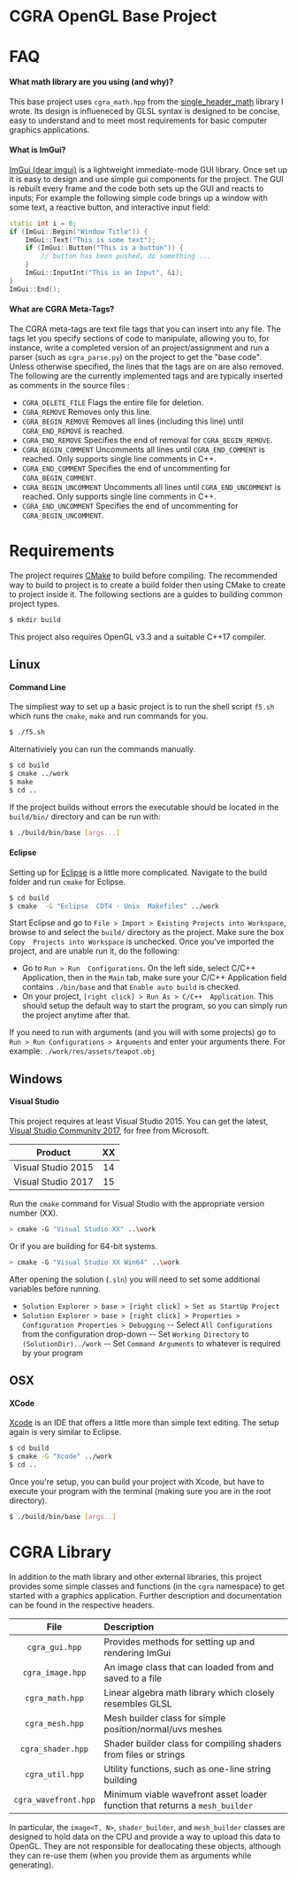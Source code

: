 # CGRA OpenGL Base Project


# FAQ

#### What math library are you using (and why)?
This base project uses `cgra_math.hpp` from the [single_header_math](https://github.com/JJscott/single_header_math) library I wrote. Its design is influeneced by GLSL syntax is designed to be concise, easy to understand and to meet most requirements for basic computer graphics applications.

#### What is ImGui?
[ImGui (dear imgui)](https://github.com/ocornut/imgui) is a lightweight immediate-mode GUI library. Once set up it is easy to design and use simple gui components for the project. The GUI is rebuilt every frame and the code both sets up the GUI and reacts to inputs; For example the following simple code brings up a window with some text, a reactive button, and interactive input field:
```c++
static int i = 0;
if (ImGui::Begin("Window Title")) {
    ImGui::Text("This is some text");
    if (ImGui::Button("This is a button")) {
        // button has been pushed, do something ...
    }
    ImGui::InputInt("This is an Input", &i);
}
ImGui::End();
```

#### What are CGRA Meta-Tags?

The CGRA meta-tags are text file tags that you can insert into any file. The tags let you specify sections of code to manipulate, allowing you to, for instance, write a completed version of an project/assignment and run a parser (such as `cgra_parse.py`) on the project to get the "base code". Unless otherwise specified, the lines that the tags are on are also removed. The following are the currently implemented tags and are typically inserted as comments in the source files :

 - `CGRA_DELETE_FILE` Flags the entire file for deletion.
 - `CGRA_REMOVE` Removes only this line.
 - `CGRA_BEGIN_REMOVE` Removes all lines (including this line) until `CGRA_END_REMOVE` is reached.
 - `CGRA_END_REMOVE` Specifies the end of removal for `CGRA_BEGIN_REMOVE`.
 - `CGRA_BEGIN_COMMENT` Uncomments all lines until `CGRA_END_COMMENT` is reached. Only supports single line comments in C++.
 - `CGRA_END_COMMENT` Specifies the end of uncommenting for `CGRA_BEGIN_COMMENT`.
 - `CGRA_BEGIN_UNCOMMENT` Uncomments all lines until `CGRA_END_UNCOMMENT` is reached. Only supports single line comments in C++.
 - `CGRA_END_UNCOMMENT` Specifies the end of uncommenting for `CGRA_BEGIN_UNCOMMENT`.



# Requirements

The project requires [CMake](https://cmake.org/) to build before compiling. The recommended way to build to project is to create a build folder then using CMake to create to project inside it. The following sections are a guides to building common project types.
```sh
$ mkdir build
```

This project also requires OpenGL v3.3 and a suitable C++17 compiler.



## Linux

#### Command Line

The simpliest way to set up a basic project is to run the shell script `f5.sh` which runs the `cmake`, `make` and run commands for you.
```sh
$ ./f5.sh
```

Alternativiely you can run the commands manually.
```sh
$ cd build
$ cmake ../work
$ make
$ cd ..
```

If the project builds without errors the executable should be located in the `build/bin/` directory and can be run with:
```sh
$ ./build/bin/base [args...]
```

#### Eclipse
Setting up for [Eclipse](https://eclipse.org/) is a little more complicated. Navigate to the build folder and run `cmake` for Eclipse.
```sh
$ cd build
$ cmake  -G "Eclipse  CDT4 - Unix  Makefiles" ../work
```
Start Eclipse and go to `File > Import > Existing Projects into Workspace`, browse to and select the `build/` directory as the project. Make sure  the  box `Copy  Projects into Workspace` is unchecked. Once you've imported the project, and are unable run it, do the following:
 - Go to `Run > Run  Configurations`.  On the left side, select C/C++  Application, then in the `Main` tab, make sure your C/C++ Application field contains `./bin/base` and that `Enable auto build` is checked.
 - On your project, `[right click] > Run As > C/C++  Application`.  This should setup the default way to start the program, so you can simply run the project anytime after that.

If  you  need  to  run  with  arguments  (and  you  will  with  some  projects)  go  to `Run > Run Configurations > Arguments` and enter your arguments there.  For example: `./work/res/assets/teapot.obj `



## Windows

#### Visual Studio

This project requires at least Visual Studio 2015. You can get the latest, [Visual Studio Community 2017](https://www.visualstudio.com/downloads/), for free from Microsoft.

| Product |  XX  |
|:-------:|:----:|
| Visual Studio 2015 | 14 |
| Visual Studio 2017 | 15 |

Run the `cmake` command for Visual Studio with the appropriate version number (XX).
```sh
> cmake -G "Visual Studio XX" ..\work
```

Or if you are building for 64-bit systems.
```sh
> cmake -G "Visual Studio XX Win64" ..\work
```

After opening the solution (`.sln`) you will need to set some additional variables before running.
 - `Solution Explorer > base > [right click] > Set as StartUp Project`
 - `Solution Explorer > base > [right click] > Properties > Configuration Properties > Debugging`
 -- Select `All Configurations` from the configuration drop-down
 -- Set `Working Directory` to `(SolutionDir)../work`
 -- Set `Command Arguments` to whatever is required by your program



## OSX

#### XCode

[Xcode](https://developer.apple.com/xcode/) is an IDE that offers a little more than simple text editing. The setup again is very similar to Eclipse.
```sh
$ cd build
$ cmake -G "Xcode" ../work
$ cd ..
```

Once you're setup, you can build your project with Xcode, but have to execute your program with the terminal (making sure you are in the root directory).
```sh
$ ./build/bin/base [args..]
```



# CGRA Library

In addition to the math library and other external libraries, this project provides some simple classes and functions (in the `cgra` namespace) to get started with a graphics application. Further description and documentation can be found in the respective headers.

| File | Description |
|:----:|:------------|
| `cgra_gui.hpp` | Provides methods for setting up and rendering ImGui  |
| `cgra_image.hpp` | An image class that can loaded from and saved to a file |
| `cgra_math.hpp` | Linear algebra math library which closely resembles GLSL |
| `cgra_mesh.hpp` | Mesh builder class for simple position/normal/uvs meshes |
| `cgra_shader.hpp` | Shader builder class for compiling shaders from files or strings |
| `cgra_util.hpp` | Utility functions, such as one-line string building |
| `cgra_wavefront.hpp` | Minimum viable wavefront asset loader function that returns a `mesh_builder` |

In particular, the `image<T, N>`, `shader_builder`, and `mesh_builder` classes are designed to hold data on the CPU and provide a way to upload this data to OpenGL. They are not responsible for deallocating these objects, although they can re-use them (when you provide them as arguments while generating).


